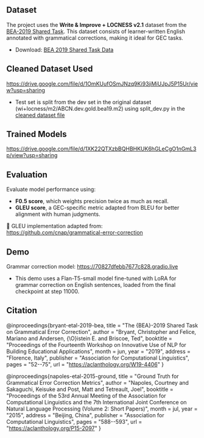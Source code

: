 ## Dataset

The project uses the **Write & Improve + LOCNESS v2.1** dataset from the [BEA-2019 Shared Task](https://www.cl.cam.ac.uk/research/nl/bea2019st/#data). This dataset consists of learner-written English annotated with grammatical corrections, making it ideal for GEC tasks.

- Download: [BEA 2019 Shared Task Data](https://www.cl.cam.ac.uk/research/nl/bea2019st/#data)

## Cleaned Dataset Used

https://drive.google.com/file/d/1OmKUufOSmJNzq9Ki93jiMiUJpJ5P15Ur/view?usp=sharing

- Test set is split from the dev set in the original dataset (wi+locness/m2/ABCN.dev.gold.bea19.m2) using split_dev.py in the [cleaned dataset file](https://drive.google.com/file/d/1OmKUufOSmJNzq9Ki93jiMiUJpJ5P15Ur/view?usp=sharing)


## Trained Models

https://drive.google.com/file/d/1XK22QTXzbBQHBHKUK6hGLeCgO1nGmL3p/view?usp=sharing

##  Evaluation

Evaluate model performance using:

- **F0.5 score**, which weights precision twice as much as recall.
- **GLEU score**, a GEC-specific metric adapted from BLEU for better alignment with human judgments.

📍 GLEU implementation adapted from:  
https://github.com/cnap/grammatical-error-correction

## Demo

Grammar correction model: https://70827dfebb7677c828.gradio.live
- This demo uses a Flan-T5-small model fine-tuned with LoRA for grammar correction on English sentences, loaded from the final checkpoint at step 11000.

## Citation

@inproceedings{bryant-etal-2019-bea,
  title = "The {BEA}-2019 Shared Task on Grammatical Error Correction",
  author = "Bryant, Christopher and Felice, Mariano and Andersen, {\O}istein E. and Briscoe, Ted",
  booktitle = "Proceedings of the Fourteenth Workshop on Innovative Use of NLP for Building Educational Applications",
  month = jun,
  year = "2019",
  address = "Florence, Italy",
  publisher = "Association for Computational Linguistics",
  pages = "52--75",
  url = "https://aclanthology.org/W19-4406"
}

@inproceedings{napoles-etal-2015-ground,
  title = "Ground Truth for Grammatical Error Correction Metrics",
  author = "Napoles, Courtney and Sakaguchi, Keisuke and Post, Matt and Tetreault, Joel",
  booktitle = "Proceedings of the 53rd Annual Meeting of the Association for Computational Linguistics and the 7th International Joint Conference on Natural Language Processing (Volume 2: Short Papers)",
  month = jul,
  year = "2015",
  address = "Beijing, China",
  publisher = "Association for Computational Linguistics",
  pages = "588--593",
  url = "https://aclanthology.org/P15-2097"
}
